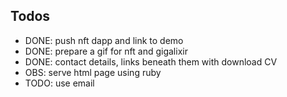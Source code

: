 ## Todos
 * DONE: push nft dapp and link to demo
 * DONE: prepare a gif for nft and gigalixir
 * DONE: contact details, links beneath them with download CV
 * OBS: serve html page using ruby
 * TODO: use email